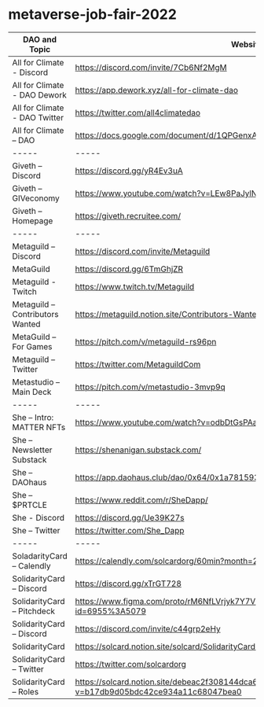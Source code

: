 # metaverse-job-fair-2022

| DAO and Topic | Website link |
| ---- | ------ |
| All for Climate - Discord | https://discord.com/invite/7Cb6Nf2MgM |
| All for Climate - DAO Dework | https://app.dework.xyz/all-for-climate-dao |
| All for Climate - DAO Twitter | https://twitter.com/all4climatedao |
| All for Climate – DAO | https://docs.google.com/document/d/1QPGenxAvjHlnonviYQrjqrdFHDsvX8UEqBrIyn5wZpM/edit |
| ----- | ----- |
| Giveth – Discord | https://discord.gg/yR4Ev3uA |
| Giveth – GIVeconomy | https://www.youtube.com/watch?v=LEw8PaJylNA |
| Giveth – Homepage | https://giveth.recruitee.com/ |
| ----- | ----- |
| Metaguild – Discord | https://discord.com/invite/Metaguild |
| MetaGuild | https://discord.gg/6TmGhjZR |
| Metaguild - Twitch | https://www.twitch.tv/Metaguild |
| Metaguild – Contributors Wanted | https://metaguild.notion.site/Contributors-Wanted-a3c53d0eed0141848806fb07452e955c |
| MetaGuild – For Games | https://pitch.com/v/metaguild-rs96pn |
| Metaguild – Twitter | https://twitter.com/MetaguildCom |
| Metastudio – Main Deck | https://pitch.com/v/metastudio-3mvp9q |
| ----- | ----- |
| She – Intro: MATTER NFTs | https://www.youtube.com/watch?v=odbDtGsPAaU |
| She – Newsletter Substack | https://shenanigan.substack.com/ |
| She – DAOhaus | https://app.daohaus.club/dao/0x64/0x1a78159311d2c3cb9abe48938a97a5680865d217 |
| She – $PRTCLE | https://www.reddit.com/r/SheDapp/ |
| She - Discord | https://discord.gg/Ue39K27s |
| She – Twitter | https://twitter.com/She_Dapp |
| ----- | ----- |
| SoladarityCard – Calendly | https://calendly.com/solcardorg/60min?month=2022-06 |
| SolidarityCard – Discord | https://discord.gg/xTrGT728 |
| SolidarityCard – Pitchdeck | https://www.figma.com/proto/rM6NfLVrjyk7Y7VCCkGJEo/SolidarityCard?node-id=6955%3A5079 |
| SolidarityCard – Discord | https://discord.com/invite/c44grp2eHy |
| SolidarityCard | https://solcard.notion.site/solcard/SolidarityCard-48b71df290e04973bf61c88abd381084 |
| SolidarityCard – Twitter | https://twitter.com/solcardorg |
| SolidarityCard – Roles | https://solcard.notion.site/debeac2f308144dca6b2d835e420b39e?v=b17db9d05bdc42ce934a11c68047bea0 |

